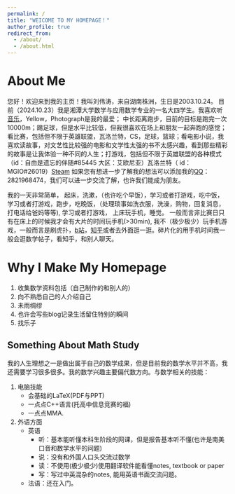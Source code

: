 ```yaml
---
permalink: /
title: "WEICOME TO MY HOMEPAGE！"
author_profile: true
redirect_from: 
  - /about/
  - /about.html
---
```



About Me
======
您好！欢迎来到我的主页！我叫刘伟涛，来自湖南株洲，生日是2003.10.24。
目前（2024.10.23）我是湘潭大学数学与应用数学专业的一名大四学生。我喜欢听[音乐](https://music.163.com/#/user/home?id=315677040)，Yellow，Photograph是我的最爱； 中长距离跑步，目前的目标是跑完一次10000m；踢足球，但是水平比较低，但我很喜欢在场上和朋友一起奔跑的感觉；看比赛，包括但不限于英雄联盟，瓦洛兰特，CS，足球，篮球；看电影小说，我喜欢读故事，对文艺性比较强的电影和文学性太强的书不太感兴趣，看到那些精彩的故事是让我体验一种不同的人生；打游戏，包括但不限于英雄联盟的各种模式（id：自由是遗忘的伴随#85445 大区：艾欧尼亚）瓦洛兰特（ id：MGIO#26019）[Steam](https://steamcommunity.com/profiles/76561199028423416/) 如果您有想进一步了解我的想法可以添加我的[QQ](../images/QQ.jpg)：2821968474，我们可以进一步交流了解，也许我们能成为朋友。

我的一天非常简单， 起床，洗漱，（也许吃个早饭），学习或者打游戏，吃中饭，学习或者打游戏，跑步，吃晚饭，（处理琐事如洗衣服，洗澡，购物，回复消息，打电话给爸妈等等), 学习或者打游戏， 上床玩手机，睡觉。 一般而言非比赛日只有在床上的时候我才会有大片的时间玩手机(>30min),  我不（极少极少）玩手机游戏，一般而言是刷虎扑，[b站](https://space.bilibili.com/170010528?spm_id_from=333.999.0.0)，[知乎](https://www.zhihu.com/people/ao-zang-43)或者去外面逛一逛。碎片化的用手机时间我一般会逛数学帖子，看知乎，和别人聊天。

Why I Make My Homepage
======
1. 收集数学资料包括（自己制作的和别人的）
1. 向不熟悉自己的人介绍自己
1. 未雨绸缪
1. 也许会写些blog记录生活留住特别的瞬间
1. 找乐子

Something About Math Study
------
我的人生理想之一是做出属于自己的数学成果，但是目前我的数学水平并不高，我还需要学习很多很多。我的数学兴趣主要偏代数方向。与数学相关的技能：
1. 电脑技能 
    - 会基础的LaTeX(PDF与PPT)
    - 一点点C++语言(托高中信息竞赛的福)
    - 一点点MMA. 
2. 外语方面
    - 英语
       - 听：基本能听懂本科生阶段的网课，但是报告基本听不懂(也许是南美口音和数学水平的问题)
       - 说：没有和外国人口头交流过数学
       - 读：不使用(极少极少)使用翻译软件能看懂notes, textbook or paper
       - 写：写过中英混杂的notes, 能用英语书面交流问题。 
    - 法语：还在入门。

